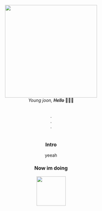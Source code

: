 
<p align="center">
  <img src="C:\Users\user\Desktop\GameDev\GSG\ezgif-2-36161fcca3ce." width="300" />
  <br />
  <em>Young joon, <b>Hello </b></em> 👩🏻‍💻
  <br />
  <br />
  <br />
  .<br />
  .<br />
  .<br />
  <br />
  
  <h3 align="center">Intro</h3>
  <p align="center"> yeeah   </p>
  
  <h3 align="center">Now im doing</h3>
  <p align="center">
  <img src="https://img.shields.io/badge/C++-F7DF1E?style=for-the-badge&logo=C++&logoColor=black" width="95" />
  </p>
</p>
